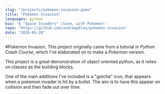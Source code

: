 ```yaml
---
slug: "/projects/pokemon-invasion-game"
title: "Pokemon Invasion"
languages: python
bio: 'A "Space Invaders" clone, with Pokemon!'
repo: "https://github.com/andrewpblee/pokemon-invasion"
date: "2020-05-20"
---
```


#Pokemon Invasion<span>.</span>
This project originally came from a tutorial in _Python Crash Course_, which I've elaborated on to make a _Pokemon_ version.

This project is a great demonstration of object oriented python, as it relies on classes as the building blocks.

One of the main additions I've included is a "gotcha" icon, that appears when a pokemon invader is hit by a bullet. The aim is to have this appear on collision and then fade out over time.
